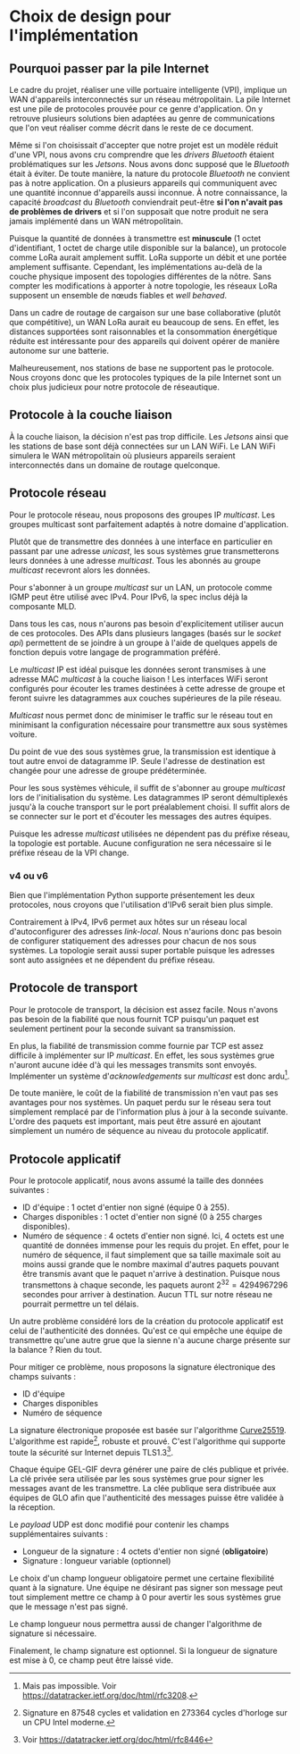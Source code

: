 # Choix de design pour l'implémentation

## Pourquoi passer par la pile Internet

Le cadre du projet, réaliser une ville portuaire intelligente (VPI), implique un WAN d'appareils interconnectés sur un
réseau métropolitain. La pile Internet est une pile de protocoles prouvée pour ce genre d'application. On y retrouve
plusieurs solutions bien adaptées au genre de communications que l'on veut réaliser comme décrit dans le reste de
ce document.

Même si l'on choisissait d'accepter que notre projet est un modèle réduit d'une VPI, nous avons cru comprendre que les
*drivers* *Bluetooth* étaient problématiques sur les *Jetsons*. Nous avons donc supposé que le *Bluetooth* était à
éviter. De toute manière, la nature du protocole *Bluetooth* ne convient pas à notre application. On a plusieurs
appareils qui communiquent avec une quantité inconnue d'appareils aussi inconnue. À notre connaissance, la capacité
*broadcast* du *Bluetooth* conviendrait peut-être **si l'on n'avait pas de problèmes de drivers** et si l'on supposait
que notre produit ne sera jamais implémenté dans un WAN métropolitain.

Puisque la quantité de données à transmettre est **minuscule** (1 octet d'identifiant, 1 octet de charge utile
disponible sur la balance), un protocole comme LoRa aurait amplement suffit. LoRa supporte un débit et une portée
amplement suffisante. Cependant, les implémentations au-delà de la couche physique imposent des topologies différentes
de la nôtre. Sans compter les modifications à apporter à notre topologie, les réseaux LoRa supposent un ensemble de
nœuds fiables et *well behaved*.

Dans un cadre de routage de cargaison sur une base collaborative (plutôt que compétitive), un WAN LoRa aurait eu
beaucoup de sens. En effet, les distances supportées sont raisonnables et la consommation énergétique réduite est
intéressante pour des appareils qui doivent opérer de manière autonome sur une batterie.

Malheureusement, nos stations de base ne supportent pas le protocole. Nous croyons donc que les protocoles typiques
de la pile Internet sont un choix plus judicieux pour notre protocole de réseautique.

## Protocole à la couche liaison

À la couche liaison, la décision n'est pas trop difficile. Les *Jetsons* ainsi que les stations de base sont déjà
connectées sur un LAN WiFi. Le LAN WiFi simulera le WAN métropolitain où plusieurs appareils seraient interconnectés
dans un domaine de routage quelconque.

## Protocole réseau

Pour le protocole réseau, nous proposons des groupes IP *multicast*. Les groupes multicast sont parfaitement adaptés
à notre domaine d'application.

Plutôt que de transmettre des données à une interface en particulier en passant par une adresse *unicast*, les sous
systèmes grue transmetterons leurs données à une adresse *multicast*. Tous les abonnés au groupe *multicast* recevront
alors les données.

Pour s'abonner à un groupe *multicast* sur un LAN, un protocole comme IGMP peut être utilisé avec IPv4. Pour IPv6,
la spec inclus déjà la composante MLD.

Dans tous les cas, nous n'aurons pas besoin d'explicitement utiliser aucun de ces protocoles. Des APIs dans plusieurs
langages (basés sur le *socket api*) permettent de se joindre à un groupe à l'aide de quelques appels de fonction
depuis votre langage de programmation préféré.

Le *multicast* IP est idéal puisque les données seront transmises à une adresse MAC *multicast* à la couche liaison !
Les interfaces WiFi seront configurés pour écouter les trames destinées à cette adresse de groupe et feront suivre les
datagrammes aux couches supérieures de la pile réseau.

*Multicast* nous permet donc de minimiser le traffic sur le réseau tout en minimisant la configuration nécessaire pour
transmettre aux sous systèmes voiture.

Du point de vue des sous systèmes grue, la transmission est identique à tout autre envoi de datagramme IP. Seule
l'adresse de destination est changée pour une adresse de groupe prédéterminée.

Pour les sous systèmes véhicule, il suffit de s'abonner au groupe *multicast* lors de l'initialisation du système. Les
datagrammes IP seront démultiplexés jusqu'à la couche transport sur le port préalablement choisi. Il suffit alors de
se connecter sur le port et d'écouter les messages des autres équipes.

Puisque les adresse *multicast* utilisées ne dépendent pas du préfixe réseau, la topologie est portable. Aucune
configuration ne sera nécessaire si le préfixe réseau de la VPI change.

### v4 ou v6

Bien que l'implémentation Python supporte présentement les deux protocoles, nous croyons que l'utilisation d'IPv6
serait bien plus simple.

Contrairement à IPv4, IPv6 permet aux hôtes sur un réseau local d'autoconfigurer des adresses *link-local*. Nous
n'aurions donc pas besoin de configurer statiquement des adresses pour chacun de nos sous systèmes. La topologie serait
aussi super portable puisque les adresses sont auto assignées et ne dépendent du préfixe réseau.

## Protocole de transport

Pour le protocole de transport, la décision est assez facile. Nous n'avons pas besoin de la fiabilité que nous fournit
TCP puisqu'un paquet est seulement pertinent pour la seconde suivant sa transmission.

En plus, la fiabilité de transmission comme fournie par TCP est assez difficile à implémenter sur IP *multicast*. En
effet, les sous systèmes grue n'auront aucune idée d'à qui les messages transmits sont envoyés. Implémenter un système
d'*acknowledgements* sur *multicast* est donc ardu[^1].

[^1]: Mais pas impossible. Voir https://datatracker.ietf.org/doc/html/rfc3208.

De toute manière, le coût de la fiabilité de transmission n'en vaut pas ses avantages pour nos systèmes. Un paquet
perdu sur le réseau sera tout simplement remplacé par de l'information plus à jour à la seconde suivante. L'ordre
des paquets est important, mais peut être assuré en ajoutant simplement un numéro de séquence au niveau du protocole
applicatif.

## Protocole applicatif

Pour le protocole applicatif, nous avons assumé la taille des données suivantes :

- ID d'équipe : 1 octet d'entier non signé (équipe 0 à 255).
- Charges disponibles : 1 octet d'entier non signé (0 à 255 charges disponibles).
- Numéro de séquence : 4 octets d'entier non signé. Ici, 4 octets est une quantité de données immense pour les requis
  du projet. En effet, pour le numéro de séquence, il faut simplement que sa taille maximale soit au moins aussi grande
  que le nombre maximal d'autres paquets pouvant être transmis avant que le paquet n'arrive à destination. Puisque nous
  transmettons à chaque seconde, les paquets auront $2^{32} = 4294967296$ secondes pour arriver à destination. Aucun TTL
  sur notre réseau ne pourrait permettre un tel délais.

Un autre problème considéré lors de la création du protocole applicatif est celui de l'authenticité des données. Qu'est
ce qui empêche une équipe de transmettre qu'une autre grue que la sienne n'a aucune charge présente sur la balance ?
Rien du tout.

Pour mitiger ce problème, nous proposons la signature électronique des champs suivants :

- ID d'équipe
- Charges disponibles
- Numéro de séquence

La signature électronique proposée est basée sur l'algorithme [Curve25519](https://en.wikipedia.org/wiki/Curve25519).
L'algorithme est rapide[^2], robuste et prouvé. C'est l'algorithme qui supporte toute la sécurité sur Internet depuis
TLS1.3[^3].

[^2]: Signature en 87548 cycles et validation en 273364 cycles d'horloge sur un CPU Intel moderne.
[^3]: Voir https://datatracker.ietf.org/doc/html/rfc8446

Chaque équipe GEL-GIF devra générer une paire de clés publique et privée. La clé privée sera utilisée par les sous
systèmes grue pour signer les messages avant de les transmettre. La clée publique sera distribuée aux équipes de GLO
afin que l'authenticité des messages puisse être validée à la réception.

Le *payload* UDP est donc modifié pour contenir les champs supplémentaires suivants :

- Longueur de la signature : 4 octets d'entier non signé (**obligatoire**)
- Signature : longueur variable (optionnel)

Le choix d'un champ longueur obligatoire permet une certaine flexibilité quant à la signature. Une équipe ne désirant
pas signer son message peut tout simplement mettre ce champ à 0 pour avertir les sous systèmes grue que le message
n'est pas signé.

Le champ longueur nous permettra aussi de changer l'algorithme de signature si nécessaire.

Finalement, le champ signature est optionnel. Si la longueur de signature est mise à 0, ce champ peut être laissé
vide.